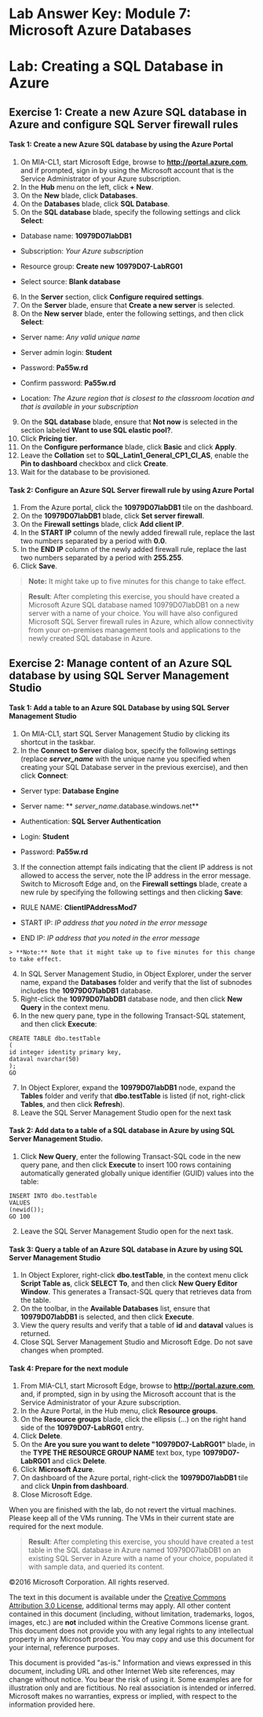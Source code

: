 ﻿# Lab Answer Key:  Module 7: Microsoft Azure Databases
# Lab: Creating a SQL Database in Azure
  
## Exercise 1: Create a new Azure SQL database in Azure and configure SQL Server firewall rules
  
#### Task 1: Create a new Azure SQL database by using the Azure Portal
  
1.   On MIA-CL1, start Microsoft Edge, browse to **http://portal.azure.com**, and if prompted, sign in by using the Microsoft account that is the Service Administrator of your Azure subscription.
2.   In the **Hub** menu on the left, click **+ New**. 
3.   On the **New** blade, click **Databases**.
4.   On the **Databases** blade, click **SQL Database**.
5.   On the **SQL database** blade, specify the following settings and click **Select**:

  -   Database name: **10979D07labDB1**

  -   Subscription: _Your Azure subscription_

  -   Resource group: **Create new** **10979D07-LabRG01**

  -   Select source: **Blank database**

6.   In the **Server** section, click **Configure required settings**.
7.   On the **Server** blade, ensure that **Create a new server** is selected.
8.   On the **New server** blade, enter the following settings, and then click **Select**:

  -   Server name: _Any valid unique name_

  -   Server admin login: **Student**

  -   Password: **Pa55w.rd**

  -   Confirm password: **Pa55w.rd**

  -   Location: _The Azure region that is closest to the classroom location and that is available in your subscription_

9.   On the **SQL database** blade, ensure that **Not now** is selected in the section labeled **Want to use SQL elastic pool?**.
10.   Click **Pricing tier**. 
11.   On the **Configure performance** blade, click **Basic** and click **Apply**.
12.   Leave the **Collation** set to **SQL_Latin1_General_CP1_CI_AS**, enable the **Pin to dashboard** checkbox and click **Create**.
13.   Wait for the database to be provisioned. 


#### Task 2: Configure an Azure SQL Server firewall rule by using Azure Portal
  
1.   From the Azure portal, click the **10979D07labDB1** tile on the dashboard.
2.   On the **10979D07labDB1** blade, click **Set server firewall**. 
3.   On the **Firewall settings** blade, click **Add client IP**.
4.   In the **START IP** column of the newly added firewall rule, replace the last two numbers separated by a period with **0.0**. 
5.   In the **END IP** column of the newly added firewall rule, replace the last two numbers separated by a period with **255.255**.
6.   Click **Save**.
> **Note:** It might take up to five minutes for this change to take effect.

> **Result**: After completing this exercise, you should have created a Microsoft Azure SQL database named 10979D07labDB1 on a new server with a name of your choice. You will have also configured Microsoft SQL Server firewall rules in Azure, which allow connectivity from your on-premises management tools and applications to the newly created SQL database in Azure.


## Exercise 2: Manage content of an Azure SQL database by using SQL Server Management Studio
  
#### Task 1: Add a table to an Azure SQL Database by using SQL Server Management Studio
  
1.   On MIA-CL1, start SQL Server Management Studio by clicking its shortcut in the taskbar.
2.   In the **Connect to Server** dialog box, specify the following settings (replace **_server_name_** with the unique name you specified when creating your SQL Database server in the previous exercise), and then click **Connect**:

  -   Server type: **Database Engine**

  -   Server name: ** _server_name_.database.windows.net**

  -   Authentication: **SQL Server Authentication**

  -   Login: **Student**

  -   Password: **Pa55w.rd**

3.   If the connection attempt fails indicating that the client IP address is not allowed to access the server, note the IP address in the error message. Switch to Microsoft Edge and, on the **Firewall settings** blade, create a new rule by specifying the following settings and then clicking **Save**:

  -   RULE NAME: **ClientIPAddressMod7**

  -   START IP: _IP address that you noted in the error message_

  -   END IP: _IP address that you noted in the error message_

    > **Note:** Note that it might take up to five minutes for this change to take effect.

4.   In SQL Server Management Studio, in Object Explorer, under the server name, expand the **Databases** folder and verify that the list of subnodes includes the **10979D07labDB1** database.
5.   Right-click the **10979D07labDB1** database node, and then click **New Query** in the context menu.
6.   In the new query pane, type in the following Transact-SQL statement, and then click **Execute**:
  ```
  CREATE TABLE dbo.testTable
(
 id integer identity primary key,
 dataval nvarchar(50)
);
GO
  ```
7.   In Object Explorer, expand the **10979D07labDB1** node, expand the **Tables** folder and verify that **dbo.testTable** is listed (if not, right-click **Tables**, and then click **Refresh**).
8.   Leave the SQL Server Management Studio open for the next task


#### Task 2: Add data to a table of a SQL database in Azure by using SQL Server Management Studio.
  
1.   Click **New Query**, enter the following Transact-SQL code in the new query pane, and then click **Execute** to insert 100 rows containing automatically generated globally unique identifier (GUID) values into the table:
  ```
  INSERT INTO dbo.testTable
VALUES
(newid());
GO 100
  ```
2.   Leave the SQL Server Management Studio open for the next task.


#### Task 3: Query a table of an Azure SQL database in Azure by using SQL Server Management Studio
  
1.   In Object Explorer, right-click **dbo.testTable**, in the context menu click **Script Table as**, click **SELECT To**, and then click **New Query Editor Window**. This generates a Transact-SQL query that retrieves data from the table.
2.   On the toolbar, in the **Available Databases** list, ensure that **10979D07labDB1** is selected, and then click **Execute**.
3.   View the query results and verify that a table of **id** and **dataval** values is returned.
4.   Close SQL Server Management Studio and Microsoft Edge. Do not save changes when prompted.


#### Task 4: Prepare for the next module
 
1.   From MIA-CL1, start Microsoft Edge, browse to **http://portal.azure.com**, and, if prompted, sign in by using the Microsoft account that is the Service Administrator of your Azure subscription.
2.   In the Azure Portal, in the Hub menu, click **Resource groups**.
3.   On the **Resource groups** blade, click the ellipsis (...) on the right hand side of the **10979D07-LabRG01** entry.
4.   Click **Delete**.
5.   On the **Are you sure you want to delete "10979D07-LabRG01"** blade, in the **TYPE THE RESOURCE GROUP NAME** text box, type **10979D07-LabRG01** and click **Delete**.
6.   Click **Microsoft Azure**.
7.   On dashboard of the Azure portal, right-click the **10979D07labDB1** tile and click **Unpin from dashboard**.
8.   Close Microsoft Edge.
 
When you are finished with the lab, do not revert the virtual machines. Please keep all of the VMs running. The VMs in their current state are required for the next module.

> **Result**: After completing this exercise, you should have created a test table in the SQL database in Azure named 10979D07labDB1 on an existing SQL Server in Azure with a name of your choice, populated it with sample data, and queried its content.



©2016 Microsoft Corporation. All rights reserved.

The text in this document is available under the [Creative Commons Attribution 3.0 License](https://creativecommons.org/licenses/by/3.0/legalcode "Creative Commons Attribution 3.0 License"), additional terms may apply.  All other content contained in this document (including, without limitation, trademarks, logos, images, etc.) are **not** included within the Creative Commons license grant.  This document does not provide you with any legal rights to any intellectual property in any Microsoft product. You may copy and use this document for your internal, reference purposes.

This document is provided "as-is." Information and views expressed in this document, including URL and other Internet Web site references, may change without notice. You bear the risk of using it. Some examples are for illustration only and are fictitious. No real association is intended or inferred. Microsoft makes no warranties, express or implied, with respect to the information provided here.

  
